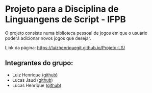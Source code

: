 # Projeto para a Disciplina de Linguangens de Script - IFPB
O projeto consiste numa biblioteca pessoal de jogos em que o usuário poderá adicionar novos jogos que desejar.

Link da página: https://luizhenriquegit.github.io/Projeto-LS/

## Integrantes do grupo:

* Luiz Henrique ([github](https://github.com/LuizHenriqueGit))
* Lucas Jaud ([github](https://github.com/LucasJaud))
* Lucas Henrique ([github](https://github.com/lukehenri13))
